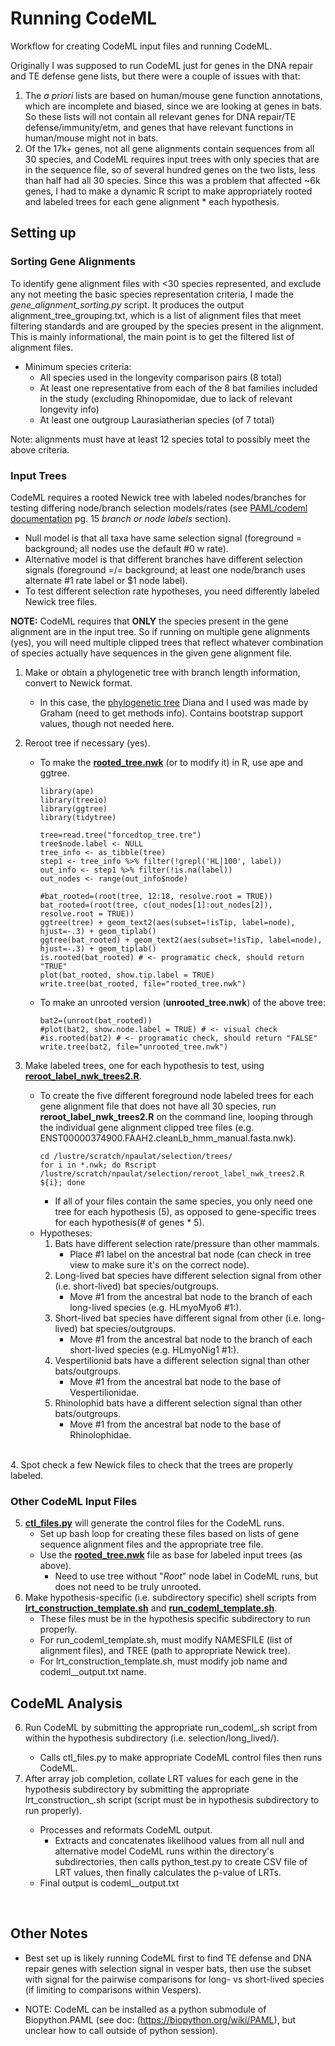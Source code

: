 # Running CodeML

Workflow for creating CodeML input files and running CodeML.

Originally I was supposed to run CodeML just for genes in the DNA repair and TE defense gene lists, but there were a couple of issues with that:
1. The *a priori* lists are based on human/mouse gene function annotations, which are incomplete and biased, since we are looking at genes in bats. So these lists will not contain all relevant genes for DNA repair/TE defense/immunity/etm, and genes that have relevant functions in human/mouse might not in bats.
2. Of the 17k+ genes, not all gene alignments contain sequences from all 30 species, and CodeML requires input trees with only species that are in the sequence file, so of several hundred genes on the two lists, less than half had all 30 species. Since this was a problem that affected ~6k genes, I had to make a dynamic R script to make appropriately rooted and labeled trees for each gene alignment * each hypothesis.

## Setting up

### Sorting Gene Alignments
To identify gene alignment files with <30 species represented, and exclude any not meeting the basic species representation criteria, I made the *gene_alignment_sorting.py* script. It produces the output alignment_tree_grouping.txt, which is a list of alignment files that meet filtering standards and are grouped by the species present in the alignment. This is mainly informational, the main point is to get the filtered list of alignment files.
  * Minimum species criteria:
    * All species used in the longevity comparison pairs (8 total)
    * At least one representative from each of the 8 bat families included in the study (excluding Rhinopomidae, due to lack of relevant longevity info)
    * At least one outgroup Laurasiatherian species (of 7 total)

Note: alignments must have at least 12 species total to possibly meet the above criteria.

### Input Trees
CodeML requires a rooted Newick tree with labeled nodes/branches for testing differing node/branch selection models/rates (see [PAML/codeml documentation](http://abacus.gene.ucl.ac.uk/software/pamlDOC.pdf) pg. 15 *branch or node labels* section).
  * Null model is that all taxa have same selection signal (foreground = background; all nodes use the default #0 w rate).
  * Alternative model is that different branches have different selection signals (foreground =/= background; at least one node/branch uses alternate #1 rate label or $1 node label).
  * To test different selection rate hypotheses, you need differently labeled Newick tree files.

**NOTE:** CodeML requires that **ONLY** the species present in the gene alignment are in the input tree. So if running on multiple gene alignments (yes), you will need multiple clipped trees that reflect whatever combination of species actually have sequences in the given gene alignment file.

  1. Make or obtain a phylogenetic tree with branch length information, convert to Newick format.
      * In this case, the [phylogenetic tree](https://hackmd.io/6RsnHiNGTL69qaed5xcg1g) Diana and I used was made by Graham (need to get methods info). Contains bootstrap support values, though not needed here.

  2. Reroot tree if necessary (yes).
        * To make the [**rooted_tree.nwk**](https://hackmd.io/St77zA2MSXyN21bNMUAbOw) (or to modify it) in R, use ape and ggtree.
      
            ```
            library(ape)
            library(treeio)
            library(ggtree)
            library(tidytree)

            tree=read.tree("forcedtop_tree.tre")
            tree$node.label <- NULL
            tree_info <- as_tibble(tree)
            step1 <- tree_info %>% filter(!grepl('HL|100', label))
            out_info <- step1 %>% filter(!is.na(label))
            out_nodes <- range(out_info$node)

            #bat_rooted=(root(tree, 12:18, resolve.root = TRUE))
            bat_rooted=(root(tree, c(out_nodes[1]:out_nodes[2]), resolve.root = TRUE))
            ggtree(tree) + geom_text2(aes(subset=!isTip, label=node), hjust=-.3) + geom_tiplab()
            ggtree(bat_rooted) + geom_text2(aes(subset=!isTip, label=node), hjust=-.3) + geom_tiplab()
            is.rooted(bat_rooted) # <- programatic check, should return "TRUE"
            plot(bat_rooted, show.tip.label = TRUE)
            write.tree(bat_rooted, file="rooted_tree.nwk")
            ```
        * To make an unrooted version (**unrooted_tree.nwk**) of the above tree:
            ```
            bat2=(unroot(bat_rooted))
            #plot(bat2, show.node.label = TRUE) # <- visual check
            #is.rooted(bat2) # <- programatic check, should return "FALSE"
            write.tree(bat2, file="unrooted_tree.nwk")
            ```
  3. Make labeled trees, one for each hypothesis to test, using [**reroot_label_nwk_trees2.R**](https://hackmd.io/sJelYIlLRq6-rbZWYbFpVg).
     * To create the five different foreground node labeled trees for each gene alignment file that does not have all 30 species, run **reroot_label_nwk_trees2.R** on the command line, looping through the individual gene alignment clipped tree files (e.g. ENST00000374900.FAAH2.cleanLb_hmm_manual.fasta.nwk).
        ```
        cd /lustre/scratch/npaulat/selection/trees/
        for i in *.nwk; do Rscript /lustre/scratch/npaulat/selection/reroot_label_nwk_trees2.R ${i}; done
        ``` 
       * If all of your files contain the same species, you only need one tree for each hypothesis (5), as opposed to gene-specific trees for each hypothesis(# of genes * 5).
     * Hypotheses:
       1. Bats have different selection rate/pressure than other mammals.
           * Place #1 label on the ancestral bat node (can check in tree view to make sure it's on the correct node). 
       2. Long-lived bat species have different selection signal from other (i.e. short-lived) bat species/outgroups.
           * Move #1 from the ancestral bat node to the branch of each long-lived species (e.g. HLmyoMyo6 #1:<branch length>).
       3. Short-lived bat species have different signal from other (i.e. long-lived) bat species/outgroups.
           * Move #1 from the ancestral bat node to the branch of each short-lived species (e.g. HLmyoNig1 #1:<branch length>).
       4. Vespertilionid bats have a different selection signal than other bats/outgroups.
           * Move #1 from the ancestral bat node to the base of Vespertilionidae.
       5.  Rhinolophid bats have a different selection signal than other bats/outgroups.
           * Move #1 from the ancestral bat node to the base of Rhinolophidae. 
<br>
  4. Spot check a few Newick files to check that the trees are properly labeled.
<br>

### Other CodeML Input Files
  5. [**ctl_files.py**](https://hackmd.io/sRHc3iUpQ5CvqRc2LwE8WQ) will generate the control files for the CodeML runs. <br>
     * Set up bash loop for creating these files based on lists of gene sequence alignment files and the appropriate tree file. <br>
     * Use the [**rooted_tree.nwk**]() file as base for labeled input trees (as above).
         * Need to use tree without "*Root*" node label in CodeML runs, but does not need to be truly unrooted. <br>
  6. Make hypothesis-specific (i.e. subdirectory specific) shell scripts from [**lrt_construction_template.sh**](https://hackmd.io/urgsFStZS4WiIfFI_YbWFA) and [**run_codeml_template.sh**](https://hackmd.io/tn690QwRS5Ca5FzqH1Djrw).
      * These files must be in the hypothesis specific subdirectory to run properly. 
      * For run_codeml_template.sh, must modify NAMESFILE (list of alignment files), and TREE (path to appropriate Newick tree).
      * For lrt_construction_template.sh, must modify job name and codeml_<HYPOTHESIS>_output.txt name.

## CodeML Analysis
  6. Run CodeML by submitting the appropriate run_codeml_<HYPOTHESIS>.sh script from within the hypothesis subdirectory (i.e. selection/long_lived/).
     * Calls ctl_files.py to make appropriate CodeML control files then runs CodeML. 
  8. After array job completion, collate LRT values for each gene in the hypothesis subdirectory by submitting the appropriate lrt_construction_<HYPOTHESIS>.sh script (script must be in hypothesis subdirectory to run properly).
     * Processes and reformats CodeML output.
       * Extracts and concatenates likelihood values from all null and alternative model CodeML runs within the directory's subdirectories, then calls python_test.py to create CSV file of LRT values, then finally calculates the p-value of LRTs. 
     * Final output is codeml_<HYPOTHESIS>_output.txt
<br>

## Other Notes

  * Best set up is likely running CodeML first to find TE defense and DNA repair genes with selection signal in vesper bats, then use the subset with signal for the pairwise comparisons for long- vs short-lived species (if limiting to comparisons within Vespers).

  * NOTE: CodeML can be installed as a python submodule of Biopython.PAML (see doc: (https://biopython.org/wiki/PAML), but unclear how to call outside of python session). <br>


